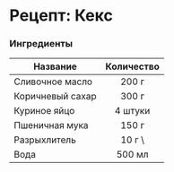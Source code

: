 # Рецепт: Кекс

### Ингредиенты
| Название        	| Количество    |
| -------------   	|:-------------:|
| Сливочное масло 	| 200 г      	|
| Коричневый сахар	| 300 г     	|
| Куриное яйцо		| 4 штуки     	|
| Пшеничная мука	| 150 г      	|
|  Разрыхлитель     | 10 г          \
|  Вода             | 500  мл       |
